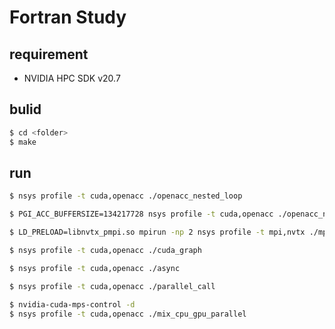 # Fortran Study #

## requirement ##
* NVIDIA HPC SDK v20.7

## bulid ##
```sh
$ cd <folder>
$ make
```

## run ##
```sh
$ nsys profile -t cuda,openacc ./openacc_nested_loop

$ PGI_ACC_BUFFERSIZE=134217728 nsys profile -t cuda,openacc ./openacc_nested_loop

$ LD_PRELOAD=libnvtx_pmpi.so mpirun -np 2 nsys profile -t mpi,nvtx ./mpi_basic

$ nsys profile -t cuda,openacc ./cuda_graph

$ nsys profile -t cuda,openacc ./async

$ nsys profile -t cuda,openacc ./parallel_call

$ nvidia-cuda-mps-control -d
$ nsys profile -t cuda,openacc ./mix_cpu_gpu_parallel
```
